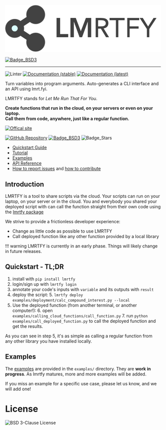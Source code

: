 <p align="center">

   [![LMRTFY logo](docs/images/lmrtfy_small.png)](https://lmrt.fyi)

   [![Badge_BSD3](https://img.shields.io/badge/license-BSD--3-green?style=for-the-badge)](https://github.com/lmrtfy/lmrtfy/blob/main/LICENSE)
</p>

---

![Linter](https://github.com/lmrtfy/lmrtfy/workflows/linter/badge.svg) 
[![Documentation (stable)](https://github.com/lmrtfy/lmrtfy/actions/workflows/publish_github_pages_stable.yml/badge.svg)](https://docs.lmrt.fyi/stable)
[![Documentation (latest)](https://github.com/lmrtfy/lmrtfy/actions/workflows/publish_github_pages_latest.yml/badge.svg)](https://docs.lmrt.fyi/latest)


Turn variables into program arguments. Auto-generates a CLI interface and an API using lmrt.fyi.


LMRTFY stands for _Let Me Run That For You_.

**Create functions that run in the cloud, on your servers or even on your laptop.<br>
Call them from code, anywhere, just like a regular function.**

[![Offical site](https://img.shields.io/badge/website-lmrt.fyi-blue?style=for-the-badge)](https://lmrt.fyi)

[![GitHub Repository](https://img.shields.io/badge/repository-GitHub-blue?style=for-the-badge)](https://github.com/lmrtfy/lmrtfy)
[![Badge_BSD3](https://img.shields.io/badge/license-BSD--3-green?style=for-the-badge)](https://github.com/lmrtfy/lmrtfy/blob/main/LICENSE)
![Badge_Stars](https://img.shields.io/github/stars/lmrtfy/lmrtfy?style=for-the-badge)

* [Quickstart Guide](quickstart.md)
* [Tutorial](tutorial/installation.md)
* [Examples](examples/starting_example.md)
* [API Reference](api_reference/annotation.md)
* [How to report issues](report_bugs.md) and [how to contribute](contributing.md)

## Introduction

LMRTFY is a tool to share scripts via the cloud. Your scripts can run on your laptop, on your server
or in the cloud. You and everybody you shared your deployed script with can call the function straight
from their own code using the [lmrtfy package](https://pypi.org/project/lmrtfy/)

We strive to provide a frictionless developer experience:

* Change as little code as possible to use LMRTFY
* Call deployed function like any other function provided by a local library

!!! warning
   LMRTFY is currently in an early phase. Things will likely change in future releases.


## Quickstart - TL;DR
1. install with `pip install lmrtfy`
2. login/sign up with `lmrtfy login`
3. annotate your code's inputs with `variable` and its outputs with `result`
4. deploy the script:
    5.  `lmrtfy deploy examples/deployment/calc_compound_interest.py --local`
5. Use the deployed function (from another terminal, or another computer!):
    6. open `examples/calling_cloud_functions/call_function.py`
    7. run `python examples/call_deployed_function.py` to call the deployed function and get the results.

As you can see in step 5, it's as simple as calling a regular function from any other library
you have installed locally.

## Examples
The [examples](examples/starting_example.md) are provided in the `examples/` directory. They are **work in progress**. As lmrtfy
matures, more and more examples will be added.

If you miss an example for a specific use case, please let us know, and we will add one!

# License
![BSD 3-Clause License](https://github.com/lmrtfy/lmrtfy/blob/main/LICENSE)
